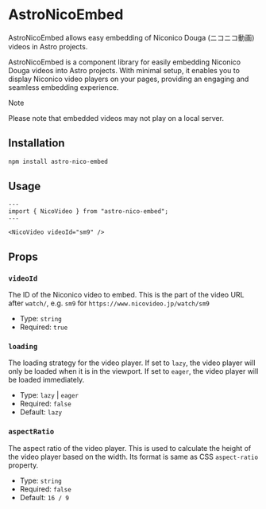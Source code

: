 # AstroNicoEmbed

AstroNicoEmbed allows easy embedding of Niconico Douga (ニコニコ動画) videos in Astro projects.

AstroNicoEmbed is a component library for easily embedding Niconico Douga videos into Astro projects. With minimal setup, it enables you to display Niconico video players on your pages, providing an engaging and seamless embedding experience.

> [!NOTE]
> Please note that embedded videos may not play on a local server.

## Installation

```bash
npm install astro-nico-embed
```

## Usage

```astro
---
import { NicoVideo } from "astro-nico-embed";
---

<NicoVideo videoId="sm9" />
```

## Props

### `videoId`

The ID of the Niconico video to embed. This is the part of the video URL after `watch/`, e.g. `sm9` for `https://www.nicovideo.jp/watch/sm9`

- Type: `string`
- Required: `true`

### `loading`

The loading strategy for the video player. If set to `lazy`, the video player will only be loaded when it is in the viewport. If set to `eager`, the video player will be loaded immediately.

- Type: `lazy` | `eager`
- Required: `false`
- Default: `lazy`

### `aspectRatio`

The aspect ratio of the video player. This is used to calculate the height of the video player based on the width. Its format is same as CSS `aspect-ratio` property.

- Type: `string`
- Required: `false`
- Default: `16 / 9`
